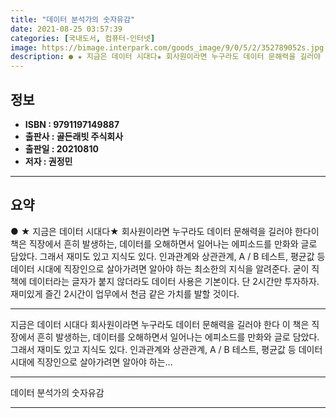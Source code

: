 ```yaml
---
title: "데이터 분석가의 숫자유감"
date: 2021-08-25 03:57:39
categories: [국내도서, 컴퓨터-인터넷]
image: https://bimage.interpark.com/goods_image/9/0/5/2/352789052s.jpg
description: ● ★ 지금은 데이터 시대다★ 회사원이라면 누구라도 데이터 문해력을 길러야 한다이 책은 직장에서 흔히 발생하는, 데이터를 오해하면서 일어나는 에피소드를 만화와 글로 담았다. 그래서 재미도 있고 지식도 있다. 인과관계와 상관관계, A / B 테스트, 평균값 등 데이터 시대에 직장인으로
---
```


## **정보**

- **ISBN : 9791197149887**
- **출판사 : 골든래빗 주식회사**
- **출판일 : 20210810**
- **저자 : 권정민**

------



## **요약**

●  ★ 지금은 데이터 시대다★ 회사원이라면 누구라도 데이터 문해력을 길러야 한다이 책은 직장에서 흔히 발생하는, 데이터를 오해하면서 일어나는 에피소드를 만화와 글로 담았다. 그래서 재미도 있고 지식도 있다. 인과관계와 상관관계, A / B 테스트, 평균값 등 데이터 시대에 직장인으로 살아가려면 알아야 하는 최소한의 지식을 알려준다. 굳이 직책에 데이터라는 글자가 붙지 않더라도 데이터 사용은 기본이다. 단 2시간만 투자하자. 재미있게 즐긴 2시간이 업무에서 천금 같은 가치를 발할 것이다.

------

 지금은 데이터 시대다
 회사원이라면 누구라도 데이터 문해력을 길러야 한다
이 책은 직장에서 흔히 발생하는, 데이터를 오해하면서 일어나는 에피소드를 만화와 글로 담았다. 그래서 재미도 있고 지식도 있다. 인과관계와 상관관계, A / B 테스트, 평균값 등 데이터 시대에 직장인으로 살아가려면 알아야 하는... 

------


데이터 분석가의 숫자유감 

------


